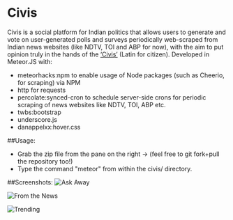 # Civis

Civis is a social platform for Indian politics that allows users to generate and vote on user-generated polls and surveys periodically web-scraped from Indian news websites (like NDTV, TOI and ABP for now), with the aim to put opinion truly in the hands of the [‘Civis’](https://en.wiktionary.org/wiki/civis) (Latin for citizen).
Developed in Meteor.JS with:

<ul>
<li>meteorhacks:npm to enable usage of Node packages (such as Cheerio, for scraping) via NPM</li>
<li>http for requests</li>
<li>percolate:synced-cron to schedule server-side crons for periodic scraping of news websites like NDTV, TOI, ABP etc.</li>
<li>twbs:bootstrap</li>
<li>underscore.js</li>
<li>danappelxx:hover.css</li>
</ul>


##Usage:
<ul>
<li> Grab the zip file from the pane on the right -> (feel free to git fork+pull the repository too!) </li>
<li> Type the command "meteor" from within the civis/ directory. </li>
</ul>

##Screenshots:
![Ask Away](http://i.imgur.com/8lmrpc9.jpg "Ask Away!")


![From the News](http://i.imgur.com/ShPkJ2Y.jpg "From The News")


![Trending](http://i.imgur.com/4WjfdX1.jpg "Trending Polls")



